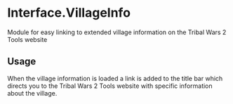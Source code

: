 # Interface.VillageInfo

Module for easy linking to extended village information on the Tribal Wars 2 Tools website

## Usage

When the village information is loaded a link is added to the title bar which directs you to the Tribal Wars 2 Tools website with specific information about the village.
